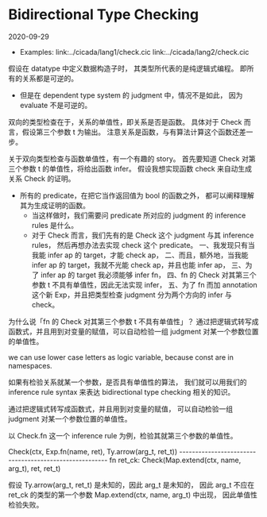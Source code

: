 # Bidirectional Type Checking

2020-09-29

- Examples:
  link:../cicada/lang1/check.cic
  link:../cicada/lang2/check.cic

假设在 datatype 中定义数据构造子时，
其类型所代表的是纯逻辑式编程。
即所有的关系都是可逆的。
- 但是在 dependent type system 的 judgment 中，情况不是如此，
  因为 evaluate 不是可逆的。

双向的类型检查在于，关系的单值性，即关系是否是函数。
具体对于 Check 而言，假设第三个参数 t 为输出。
注意关系是函数，与有算法计算这个函数还差一步。

关于双向类型检查与函数单值性，有一个有趣的 story。
首先要知道 Check 对第三个参数 t 的单值性，将给出函数 infer。
假设我想实现函数 check 来自动生成关系 Check 的证明。
- 所有的 predicate，在把它当作返回值为 bool 的函数之外，
  都可以阐释理解其为生成证明的函数。
  - 当这样做时，我们需要问 predicate
    所对应的 judgment 的 inference rules 是什么。
  - 对于 Check 而言，我们先有的是 Check 这个 judgment 与其 inference rules，
    然后再想办法去实现 check 这个 predicate。
一、我发现只有当我能 infer ap 的 target，才能 check ap，
二、而且，额外地，当我能 infer ap 的 target，我就不光能 check ap，并且也能 infer ap，
三、为了 infer ap 的 target 我必须能够 infer fn，
四、fn 的 Check 对其第三个参数 t 不具有单值性，因此无法实现 infer，
五、为了 fn 而加 annotation 这个新 Exp，并且把类型检查 judgment 分为两个方向的 infer 与 check。

为什么说「fn 的 Check 对其第三个参数 t 不具有单值性」？
通过把逻辑式转写成函数式，并且用到对变量的赋值，可以自动检验一组 judgment 对某一个参数位置的单值性。

we can use lower case letters as logic
variable, because const are in namespaces.

如果有检验关系就某一个参数，是否具有单值性的算法，
我们就可以用我们的 inference rule syntax
来表达 bidirectional type checking 相关的知识。

通过把逻辑式转写成函数式，并且用到对变量的赋值，
可以自动检验一组 judgment 对某一个参数位置的单值性。

以 Check.fn 这一个 inference rule 为例，检验其就第三个参数的单值性。

Check(ctx, Exp.fn(name, ret), Ty.arrow(arg_t, ret_t))
------------------------------------------------------- fn
ret_ck: Check(Map.extend(ctx, name, arg_t), ret, ret_t)

假设 Ty.arrow(arg_t, ret_t) 是未知的，因此 arg_t 是未知的，
因此 arg_t 不应在 ret_ck 的类型的第一个参数 Map.extend(ctx, name, arg_t) 中出现，
因此单值性检验失败。
